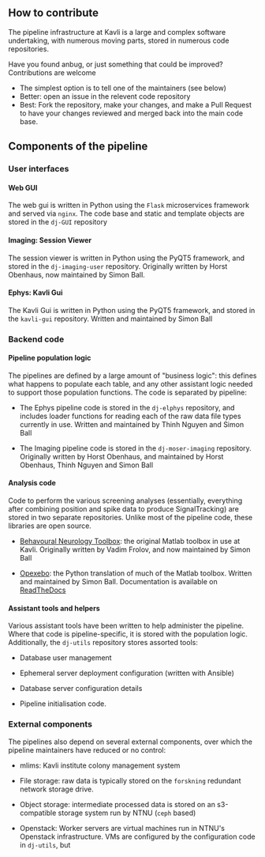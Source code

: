 ## How to contribute

The pipeline infrastructure at Kavli is a large and complex software undertaking, with numerous moving parts, stored in numerous code repositories. 

Have you found anbug, or just something that could be improved? Contributions are welcome

* The simplest option is to tell one of the maintainers (see below)
* Better: open an issue in the relevent code repository
* Best: Fork the repository, make your changes, and make a Pull Request to have your changes reviewed and merged back into the main code base. 

## Components of the pipeline

### User interfaces

#### Web GUI

The web gui is written in Python using the `Flask` microservices framework and served via `nginx`. The code base and static and template objects are stored in the `dj-GUI` repository

#### Imaging: Session Viewer

The session viewer is written in Python using the PyQT5 framework, and stored in the `dj-imaging-user` repository. Originally written by Horst Obenhaus, now maintained by Simon Ball.

#### Ephys: Kavli Gui

The Kavli Gui is written in Python using the PyQT5 framework, and stored in the `kavli-gui` repository. Written and maintained by Simon Ball

### Backend code

#### Pipeline population logic

The pipelines are defined by a large amount of "business logic": this defines what happens to populate each table, and any other assistant logic needed to support those population functions. The code is separated by pipeline:

* The Ephys pipeline code is stored in the `dj-elphys` repository, and includes loader functions for reading each of the raw data file types currently in use. Written and maintained by Thinh Nguyen and Simon Ball

* The Imaging pipeline code is stored in the `dj-moser-imaging` repository. Originally written by Horst Obenhaus, and maintained by Horst Obenhaus, Thinh Nguyen and Simon Ball

#### Analysis code

Code to perform the various screening analyses (essentially, everything after combining position and spike data to produce SignalTracking) are stored in two separate repositories. Unlike most of the pipeline code, these libraries are open source. 

* [Behavoural Neurology Toolbox](https://bitbucket.org/cnc-ntnu/bnt/src/master/): the original Matlab toolbox in use at Kavli. Originally written by Vadim Frolov, and now maintained by Simon Ball

* [Opexebo](https://github.com/kavli-ntnu/opexebo): the Python translation of much of the Matlab toolbox. Written and maintained by Simon Ball. Documentation is available on [ReadTheDocs](https://opexebo.readthedocs.io/en/latest/)

#### Assistant tools and helpers

Various assistant tools have been written to help administer the pipeline. Where that code is pipeline-specific, it is stored with the population logic. Additionally, the `dj-utils` repository stores assorted tools:

* Database user management

* Ephemeral server deployment configuration (written with Ansible)

* Database server configuration details

* Pipeline initialisation code. 

### External components

The pipelines also depend on several external components, over which the pipeline maintainers have reduced or no control:

* mlims: Kavli institute colony management system

* File storage: raw data is typically stored on the `forskning` redundant network storage drive. 

* Object storage: intermediate processed data is stored on an s3-compatible storage system run by NTNU (`ceph` based)

* Openstack: Worker servers are virtual machines run in NTNU's Openstack infrastructure. VMs are configured by the configuration code in `dj-utils`, but 

